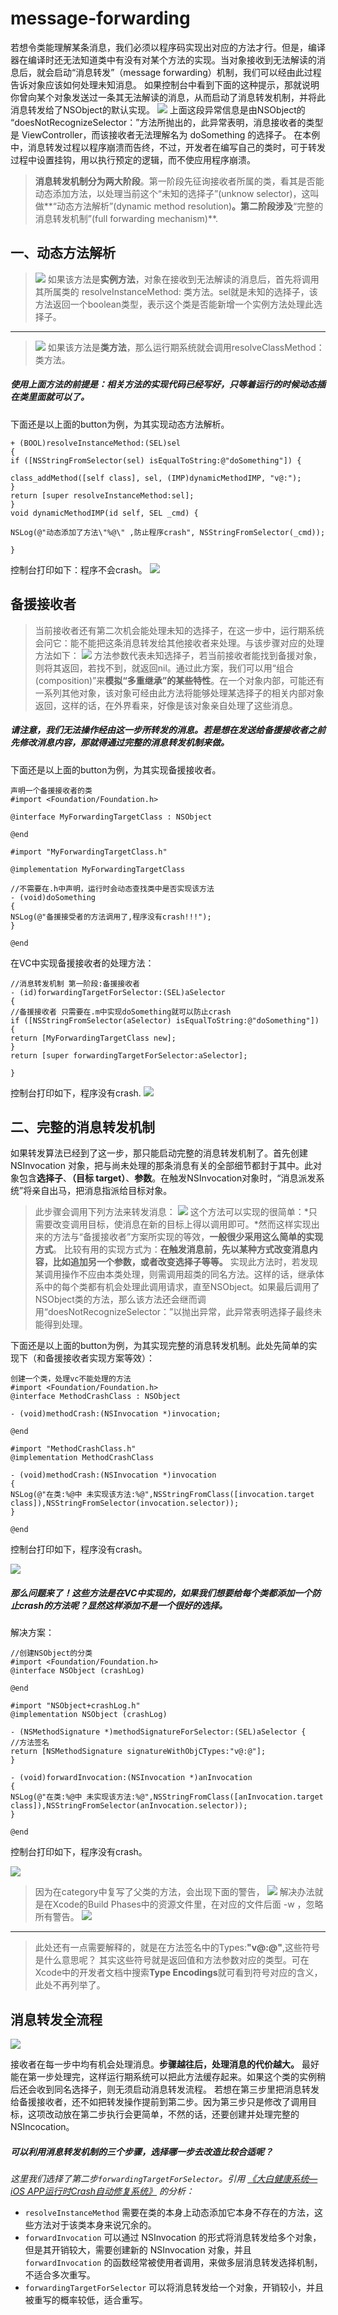# message-forwarding
若想令类能理解某条消息，我们必须以程序码实现出对应的方法才行。但是，编译器在编译时还无法知道类中有没有对某个方法的实现。当对象接收到无法解读的消息后，就会启动“消息转发”（message forwarding）机制，我们可以经由此过程告诉对象应该如何处理未知消息。
如果控制台中看到下面的这种提示，那就说明你曾向某个对象发送过一条其无法解读的消息，从而启动了消息转发机制，并将此消息转发给了NSObject的默认实现。
![](http://upload-images.jianshu.io/upload_images/3265534-5bce50521b4d2e8c.png?imageMogr2/auto-orient/strip%7CimageView2/2/w/1240)
上面这段异常信息是由NSObject的 “doesNotRecognizeSelector：”方法所抛出的，此异常表明，消息接收者的类型是 ViewController，而该接收者无法理解名为 doSomething 的选择子。
在本例中，消息转发过程以程序崩溃而告终，不过，开发者在编写自己的类时，可于转发过程中设置挂钩，用以执行预定的逻辑，而不使应用程序崩溃。
>**消息转发机制分为两大阶段**。第一阶段先征询接收者所属的类，看其是否能动态添加方法，以处理当前这个“未知的选择子”(unknow selector)，这叫做**“动态方法解析”(dynamic method resolution)**。第二阶段涉及**“完整的消息转发机制”(full forwarding mechanism)**.

## 一、动态方法解析

>![](http://upload-images.jianshu.io/upload_images/3265534-075043d47b41932c.png?imageMogr2/auto-orient/strip%7CimageView2/2/w/1240)
如果该方法是**实例方法**，对象在接收到无法解读的消息后，首先将调用其所属类的 resolveInstanceMethod: 类方法。sel就是未知的选择子，该方法返回一个boolean类型，表示这个类是否能新增一个实例方法处理此选择子。


---
>![](http://upload-images.jianshu.io/upload_images/3265534-c3f36da765ab92a3.png?imageMogr2/auto-orient/strip%7CimageView2/2/w/1240)
如果该方法是**类方法**，那么运行期系统就会调用resolveClassMethod：类方法。

##### 使用上面方法的前提是：相关方法的实现代码已经写好，只等着运行的时候动态插在类里面就可以了。
下面还是以上面的button为例，为其实现动态方法解析。
```
+ (BOOL)resolveInstanceMethod:(SEL)sel
{
if ([NSStringFromSelector(sel) isEqualToString:@"doSomething"]) {

class_addMethod([self class], sel, (IMP)dynamicMethodIMP, "v@:");
}
return [super resolveInstanceMethod:sel];
}
void dynamicMethodIMP(id self, SEL _cmd) {

NSLog(@"动态添加了方法\"%@\" ,防止程序crash", NSStringFromSelector(_cmd));

}
```
控制台打印如下：程序不会crash。
![](http://upload-images.jianshu.io/upload_images/3265534-ab9314f8c5ffbe83.png?imageMogr2/auto-orient/strip%7CimageView2/2/w/1240)
## 备援接收者
>当前接收者还有第二次机会能处理未知的选择子，在这一步中，运行期系统会问它：能不能把这条消息转发给其他接收者来处理。与该步骤对应的处理方法如下：
![](http://upload-images.jianshu.io/upload_images/3265534-bb09f5c6a4566688.png?imageMogr2/auto-orient/strip%7CimageView2/2/w/1240)
方法参数代表未知选择子，若当前接收者能找到备援对象，则将其返回，若找不到，就返回nil。通过此方案，我们可以用“组合(composition)”来**模拟“多重继承”的某些特性**。在一个对象内部，可能还有一系列其他对象，该对象可经由此方法将能够处理某选择子的相关内部对象返回，这样的话，在外界看来，好像是该对象亲自处理了这些消息。

##### 请注意，我们无法操作经由这一步所转发的消息。若是想在发送给备援接收者之前先修改消息内容，那就得通过完整的消息转发机制来做。
下面还是以上面的button为例，为其实现备援接收者。
```
声明一个备援接收者的类
#import <Foundation/Foundation.h>

@interface MyForwardingTargetClass : NSObject

@end

#import "MyForwardingTargetClass.h"

@implementation MyForwardingTargetClass

//不需要在.h中声明，运行时会动态查找类中是否实现该方法
- (void)doSomething
{
NSLog(@"备援接受者的方法调用了,程序没有crash!!!");
}

@end
```
在VC中实现备援接收者的处理方法：
```
//消息转发机制 第一阶段:备援接收者
- (id)forwardingTargetForSelector:(SEL)aSelector
{
//备援接收者 只需要在.m中实现doSomething就可以防止crash
if ([NSStringFromSelector(aSelector) isEqualToString:@"doSomething"]) {
return [MyForwardingTargetClass new];
}
return [super forwardingTargetForSelector:aSelector];

}

```
控制台打印如下，程序没有crash.
![](http://upload-images.jianshu.io/upload_images/3265534-6a8994dd597cc436.png?imageMogr2/auto-orient/strip%7CimageView2/2/w/1240)

## 二、完整的消息转发机制
如果转发算法已经到了这一步，那只能启动完整的消息转发机制了。首先创建NSInvocation 对象，把与尚未处理的那条消息有关的全部细节都封于其中。此对象包含**选择子**、**（目标 target）**、**参数**。在触发NSInvocation对象时，“消息派发系统”将亲自出马，把消息指派给目标对象。
>此步骤会调用下列方法来转发消息：
![](http://upload-images.jianshu.io/upload_images/3265534-c1f09fe2180029f4.png?imageMogr2/auto-orient/strip%7CimageView2/2/w/1240)
这个方法可以实现的很简单：*只需要改变调用目标，使消息在新的目标上得以调用即可。*然而这样实现出来的方法与“备援接收者”方案所实现的等效，**一般很少采用这么简单的实现方式**。
比较有用的实现方式为：**在触发消息前，先以某种方式改变消息内容，比如追加另一个参数，或者改变选择子等等。**
实现此方法时，若发现某调用操作不应由本类处理，则需调用超类的同名方法。这样的话，继承体系中的每个类都有机会处理此调用请求，直至NSObject。如果最后调用了NSObject类的方法，那么该方法还会继而调用“doesNotRecognizeSelector：”以抛出异常，此异常表明选择子最终未能得到处理。

下面还是以上面的button为例，为其实现完整的消息转发机制。此处先简单的实现下（和备援接收者实现方案等效）：
```
创建一个类，处理vc不能处理的方法
#import <Foundation/Foundation.h>
@interface MethodCrashClass : NSObject

- (void)methodCrash:(NSInvocation *)invocation;

@end

#import "MethodCrashClass.h"
@implementation MethodCrashClass

- (void)methodCrash:(NSInvocation *)invocation
{
NSLog(@"在类:%@中 未实现该方法:%@",NSStringFromClass([invocation.target class]),NSStringFromSelector(invocation.selector));
}

@end
```
控制台打印如下，程序没有crash。

![](http://upload-images.jianshu.io/upload_images/3265534-ff716caf57976103.png?imageMogr2/auto-orient/strip%7CimageView2/2/w/1240)
##### 那么问题来了！这些方法是在VC中实现的，如果我们想要给每个类都添加一个防止crash的方法呢？显然这样添加不是一个很好的选择。
解决方案：
```
//创建NSObject的分类
#import <Foundation/Foundation.h>
@interface NSObject (crashLog)

@end

#import "NSObject+crashLog.h"
@implementation NSObject (crashLog)

- (NSMethodSignature *)methodSignatureForSelector:(SEL)aSelector {
//方法签名
return [NSMethodSignature signatureWithObjCTypes:"v@:@"];
}

- (void)forwardInvocation:(NSInvocation *)anInvocation
{
NSLog(@"在类:%@中 未实现该方法:%@",NSStringFromClass([anInvocation.target class]),NSStringFromSelector(anInvocation.selector));
}

@end
```
控制台打印如下，程序没有crash。

![](http://upload-images.jianshu.io/upload_images/3265534-41f03d3582d35067.png?imageMogr2/auto-orient/strip%7CimageView2/2/w/1240)
>因为在category中复写了父类的方法，会出现下面的警告，
![](http://upload-images.jianshu.io/upload_images/3265534-f1201589385e2628.png?imageMogr2/auto-orient/strip%7CimageView2/2/w/1240)
解决办法就是在Xcode的Build Phases中的资源文件里，在对应的文件后面 -w ，忽略所有警告。
![](http://upload-images.jianshu.io/upload_images/3265534-791c66acc96b8072.png?imageMogr2/auto-orient/strip%7CimageView2/2/w/1240)

---
>此处还有一点需要解释的，就是在方法签名中的Types:**"v@:@"**,这些符号是什么意思呢？
其实这些符号就是返回值和方法参数对应的类型。可在Xcode中的开发者文档中搜索**Type Encodings**就可看到符号对应的含义，此处不再列举了。

## 消息转发全流程
![](http://upload-images.jianshu.io/upload_images/3265534-28151afc2dc7aba8.png?imageMogr2/auto-orient/strip%7CimageView2/2/w/1240)

接收者在每一步中均有机会处理消息。**步骤越往后，处理消息的代价越大。** 最好能在第一步处理完，这样运行期系统可以把此方法缓存起来。如果这个类的实例稍后还会收到同名选择子，则无须启动消息转发流程。
若想在第三步里把消息转发给备援接收者，还不如把转发操作提前到第二步。因为第三步只是修改了调用目标，这项改动放在第二步执行会更简单，不然的话，还要创建并处理完整的NSIncocation。

##### 可以利用消息转发机制的三个步骤，选择哪一步去改造比较合适呢？

*这里我们选择了第二步`forwardingTargetForSelector`。引用 [《大白健康系统—iOS APP运行时Crash自动修复系统》](http://www.yopai.com/show-3-150721-1.html) 的分析：*

- `resolveInstanceMethod` 需要在类的本身上动态添加它本身不存在的方法，这些方法对于该类本身来说冗余的。
- `forwardInvocation` 可以通过 NSInvocation 的形式将消息转发给多个对象，但是其开销较大，需要创建新的 NSInvocation 对象，并且 `forwardInvocation` 的函数经常被使用者调用，来做多层消息转发选择机制，不适合多次重写。
- `forwardingTargetForSelector` 可以将消息转发给一个对象，开销较小，并且被重写的概率较低，适合重写。
